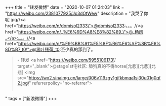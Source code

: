 +++
title = "转发微博"
date = "2020-10-07 01:24:03"
link = "https://weibo.com/2381077925/Jo3dOtWew"
description = "我哭了你呢.jpg//<a href=\"https://weibo.com/n/domisol2333\">@domisol2333</a>:。。。//<a href=\"https://weibo.com/n/_%E6%9D%A8%E8%82%89_\">@_杨肉_</a>:。。。//<a href=\"https://weibo.com/n/%E9%BB%91%E5%8F%B6%E6%AE%8B%E8%8D%B7_t0\">@黑叶残荷_t0</a>:至少真的舔到了。<br><blockquote> - 转发 <a href=\"https://weibo.com/5955106173\" target=\"_blank\">@stage1st宅社区</a>: 舔狗真的不得horse[允悲][允悲][允悲] <img src=\"https://wx2.sinaimg.cn/large/006v119zgy1gjfkbmqa1sj30u01g0qf2.jpg\" referrerpolicy=\"no-referrer\"><br><br></blockquote>"
tags = ["新浪微博"]
+++
